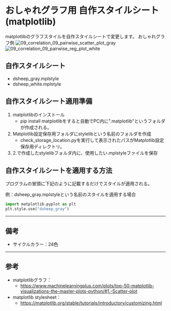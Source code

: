 # おしゃれグラフ用 自作スタイルシート(matplotlib)
matplotlibのグラフスタイルを自作スタイルシートで変更します。
おしゃれグラフ例
![09_correlation_09_pairwise_scatter_plot_gray](https://user-images.githubusercontent.com/104011447/168474386-413423de-fe61-42d4-be0e-6433e7ef0b4d.png)
![09_correlation_09_pairwise_reg_plot_white](https://user-images.githubusercontent.com/104011447/168474445-2fe7b216-e357-4905-8c84-1cd80016f366.png)



## 自作スタイルシート
* dsheep_gray.mplstyle
* dsheep_white.mplstyle


## 自作スタイルシート適用準備
1. matplotlibのインストール
   - pip install matplotlibをすると自動でPC内に".matplotlib"というフォルダが作成される。
2. Matplotlib設定保存用フォルダにstylelibという名前のフォルダを作成
   - check_storage_location.pyを実行して表示されたパスがMatplotlib設定保存用ディレクトリ。
3. 2.で作成したstylelibフォルダ内に、使用したい.mplstyleファイルを保存

## 自作スタイルシートを適用する方法
プログラムの冒頭に下記のように記載するだけでスタイルが適用される。

例：dsheep_gray.mplstyleという名前のスタイルを適用する場合

```python
import matplotlib.pyplot as plt
plt.style.use("dsheep_gray")
```


---
##  備考
* サイクルカラー：24色
---
## 参考
* matplotlibグラフ：
  * https://www.machinelearningplus.com/plots/top-50-matplotlib-visualizations-the-master-plots-python/#1.-Scatter-plot
* matplotlib stylesheet：
  * https://matplotlib.org/stable/tutorials/introductory/customizing.html
